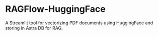 # RAGFlow-HuggingFace
A Streamlit tool for vectorizing PDF documents using HuggingFace and storing in Astra DB for RAG.
